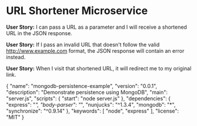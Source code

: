 # URL Shortener Microservice

**User Story:** I can pass a URL as a parameter and I will receive a shortened URL in the JSON response.

**User Story:** If I pass an invalid URL that doesn't follow the valid http://www.example.com format, the JSON response will contain an error instead.

**User Story:** When I visit that shortened URL, it will redirect me to my original link.  

{
  "name": "mongodb-persistence-example",
  "version": "0.0.1",
  "description": "Demonstrate persistence using MongoDB",
  "main": "server.js",
  "scripts": {
    "start": "node server.js"
  },
  "dependencies": {
    "express": "*",
    "body-parser": "*",
    "nunjucks": "^1.3.4",
    "mongodb": "*",
    "synchronize": "^0.9.14"
  },
  "keywords": [
    "node",
    "express"
  ],
  "license": "MIT"
}